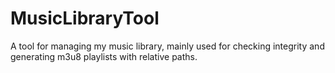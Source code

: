 # MusicLibraryTool
A tool for managing my music library, mainly used for checking integrity and generating m3u8 playlists with relative paths.
